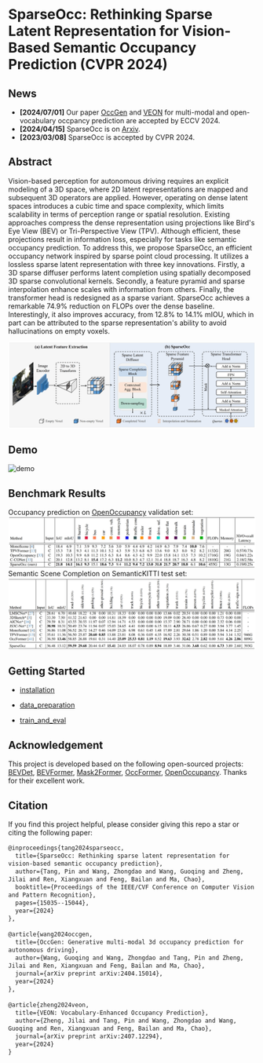 # SparseOcc: Rethinking Sparse Latent Representation for Vision-Based Semantic Occupancy Prediction (CVPR 2024)

## News
- **[2024/07/01]** Our paper [OccGen](https://arxiv.org/abs/2404.15014) and [VEON](https://arxiv.org/abs/2407.12294) for multi-modal and open-vocabulary occpancy prediction are accepted by ECCV 2024.
- **[2024/04/15]** SparseOcc is on [Arxiv](https://arxiv.org/abs/2404.09502).
- **[2023/03/08]** SparseOcc is accepted by CVPR 2024.



## Abstract
Vision-based perception for autonomous driving requires an explicit modeling of a 3D space, where 2D latent representations are mapped and subsequent 3D operators are applied. However, operating on dense latent spaces introduces a cubic time and space complexity, which limits scalability in terms of perception range or spatial resolution. Existing approaches compress the dense representation using projections like Bird's Eye View (BEV) or Tri-Perspective View (TPV). Although efficient, these projections result in information loss, especially for tasks like semantic occupancy prediction. To address this, we propose SparseOcc, an efficient occupancy network inspired by sparse point cloud processing. It utilizes a lossless sparse latent representation with three key innovations. Firstly, a 3D sparse diffuser performs latent completion using spatially decomposed 3D sparse convolutional kernels. Secondly, a feature pyramid and sparse interpolation enhance scales with information from others. Finally, the transformer head is redesigned as a sparse variant. SparseOcc achieves a remarkable 74.9% reduction on FLOPs over the dense baseline. Interestingly, it also improves accuracy, from 12.8% to 14.1% mIOU, which in part can be attributed to the sparse representation's ability to avoid hallucinations on empty voxels.

![framework](./assets/framework.png)

## Demo
![demo](./assets/sparseocc_demo.gif)

## Benchmark Results
Occupancy prediction on [OpenOccupancy](https://github.com/JeffWang987/OpenOccupancy) validation set:
![openocc_val](./assets/openocc_val.png)
Semantic Scene Completion on SemanticKITTI test set:
![kitti_val](./assets/kitti_val.png)

## Getting Started

- [installation](docs/install.md)

- [data_preparation](docs/prepare_dataset.md)

- [train_and_eval](docs/train_and_eval.md)


## Acknowledgement

This project is developed based on the following open-sourced projects: [BEVDet](https://github.com/HuangJunJie2017/BEVDet), [BEVFormer](https://github.com/fundamentalvision/BEVFormer), [Mask2Former](https://github.com/facebookresearch/Mask2Former), [OccFormer](https://github.com/zhangyp15/OccFormer), [OpenOccupancy](https://github.com/JeffWang987/OpenOccupancy). Thanks for their excellent work.

## Citation

If you find this project helpful, please consider giving this repo a star or citing the following paper:
```
@inproceedings{tang2024sparseocc,
  title={SparseOcc: Rethinking sparse latent representation for vision-based semantic occupancy prediction},
  author={Tang, Pin and Wang, Zhongdao and Wang, Guoqing and Zheng, Jilai and Ren, Xiangxuan and Feng, Bailan and Ma, Chao},
  booktitle={Proceedings of the IEEE/CVF Conference on Computer Vision and Pattern Recognition},
  pages={15035--15044},
  year={2024}
},

@article{wang2024occgen,
  title={OccGen: Generative multi-modal 3d occupancy prediction for autonomous driving},
  author={Wang, Guoqing and Wang, Zhongdao and Tang, Pin and Zheng, Jilai and Ren, Xiangxuan and Feng, Bailan and Ma, Chao},
  journal={arXiv preprint arXiv:2404.15014},
  year={2024}
},

@article{zheng2024veon,
  title={VEON: Vocabulary-Enhanced Occupancy Prediction},
  author={Zheng, Jilai and Tang, Pin and Wang, Zhongdao and Wang, Guoqing and Ren, Xiangxuan and Feng, Bailan and Ma, Chao},
  journal={arXiv preprint arXiv:2407.12294},
  year={2024}
}
```

